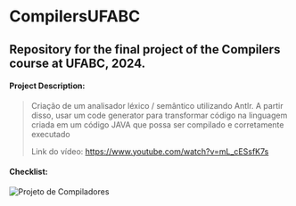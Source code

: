 # CompilersUFABC
## Repository for the final project of the Compilers course at UFABC, 2024.

#### Project Description:

> Criação de um analisador léxico / semântico utilizando Antlr.
> A partir disso, usar um code generator para transformar código na  linguagem criada em um código JAVA que possa ser
compilado e corretamente executado
>
> Link do vídeo: https://www.youtube.com/watch?v=mL_cESsfK7s 

#### Checklist:
![Projeto de Compiladores](https://github.com/user-attachments/assets/0a9784cb-3772-48ef-b332-39751e16cbfd)
